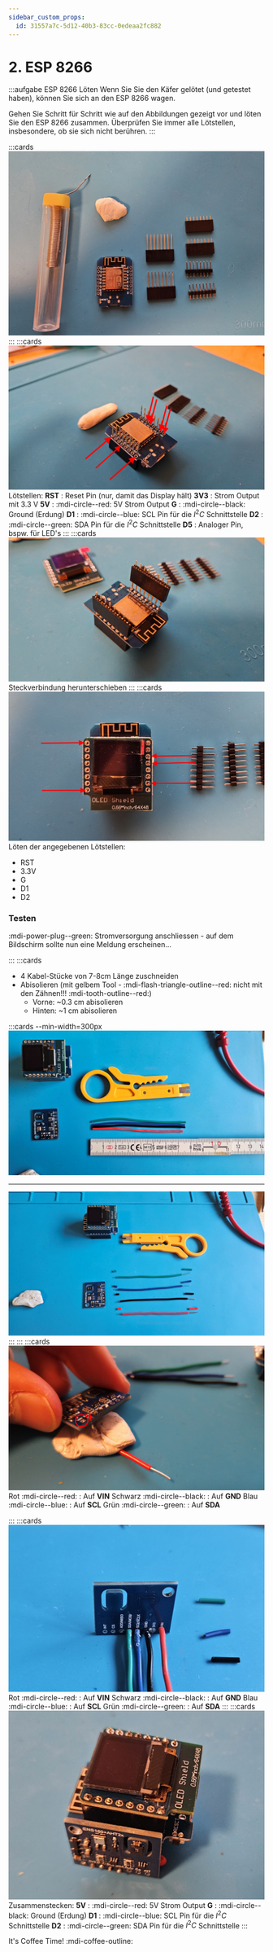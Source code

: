 ```yaml
---
sidebar_custom_props:
  id: 31557a7c-5d12-40b3-83cc-0edeaa2fc882
---
```

# 2. ESP 8266

:::aufgabe ESP 8266 Löten
Wenn Sie Sie den Käfer gelötet (und getestet haben), können Sie sich an den ESP 8266 wagen.

Gehen Sie Schritt für Schritt wie auf den Abbildungen gezeigt vor und löten Sie den ESP 8266 zusammen. Überprüfen Sie immer alle Lötstellen, insbesondere, ob sie sich nicht berühren.
:::

:::cards
![Schritt 1](images/esp-step01.jpg)
:::
:::cards
![Schritt 2](images/esp-step02.jpg)
Lötstellen:
__RST__
: Reset Pin (nur, damit das Display hält)
__3V3__
: Strom Output mit 3.3 V
__5V__
: :mdi-circle--red: 5V Strom Output
__G__
: :mdi-circle--black: Ground (Erdung)
__D1__
: :mdi-circle--blue: SCL Pin für die $I^2C$ Schnittstelle
__D2__
: :mdi-circle--green: SDA Pin für die $I^2C$ Schnittstelle
__D5__
: Analoger Pin, bspw. für LED's
:::
:::cards
![Schritt 3](images/esp-step03.jpg)
Steckverbindung herunterschieben
:::
:::cards
![Schritt 4](images/esp-step04.jpg)
Löten der angegebenen Lötstellen:
- RST
- 3.3V
- G
- D1
- D2

### Testen

:mdi-power-plug--green: Stromversorgung anschliessen - auf dem Bildschirm sollte nun eine Meldung erscheinen...

:::
:::cards
- 4 Kabel-Stücke von 7-8cm Länge zuschneiden
- Abisolieren (mit gelbem Tool - :mdi-flash-triangle-outline--red: nicht mit den Zähnen!!! :mdi-tooth-outline--red:)
  - Vorne: ~0.3 cm abisolieren
  - Hinten: ~1 cm abisolieren

:::cards --min-width=300px
![Schritt 5](images/esp-step05.jpg)
***
![Schritt 6](images/esp-step06.jpg)
:::
:::
:::cards
![Schritt 7](images/esp-step07.jpg)
Rot :mdi-circle--red:
: Auf __VIN__
Schwarz :mdi-circle--black:
: Auf __GND__
Blau :mdi-circle--blue:
: Auf __SCL__
Grün :mdi-circle--green:
: Auf __SDA__

:::
:::cards
![Schritt 8](images/esp-step08.jpg)
Rot :mdi-circle--red:
: Auf __VIN__
Schwarz :mdi-circle--black:
: Auf __GND__
Blau :mdi-circle--blue:
: Auf __SCL__
Grün :mdi-circle--green:
: Auf __SDA__
:::
:::cards
![Schritt 9](images/esp-step09.jpg)
Zusammenstecken:
__5V__
: :mdi-circle--red: 5V Strom Output
__G__
: :mdi-circle--black: Ground (Erdung)
__D1__
: :mdi-circle--blue: SCL Pin für die $I^2C$ Schnittstelle
__D2__
: :mdi-circle--green: SDA Pin für die $I^2C$ Schnittstelle
:::


It's Coffee Time! :mdi-coffee-outline: 